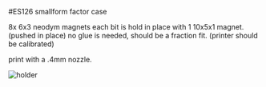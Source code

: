 #ES126 smallform factor case

8x 6x3 neodym magnets
each bit is hold in place with 1 10x5x1 magnet. (pushed in place)
no glue is needed, should be a fraction fit. (printer should be calibrated)

print with a .4mm nozzle.

![holder](img/x.png)

